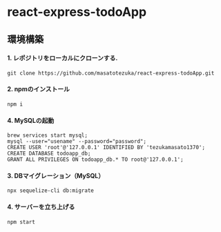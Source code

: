 # react-express-todoApp

## 環境構築
#### 1. レポジトリをローカルにクローンする.
```
git clone https://github.com/masatotezuka/react-express-todoApp.git
```

#### 2. npmのインストール
```
npm i
```

#### 4. MySQLの起動
```
brew services start mysql;
mysql --user="usename" --password="password";
CREATE USER 'root'@'127.0.0.1' IDENTIFIED BY 'tezukamasato1370';
CREATE DATABASE todoapp_db;
GRANT ALL PRIVILEGES ON todoapp_db.* TO root@'127.0.0.1';
```

#### 3. DBマイグレーション（MySQL）
```
npx sequelize-cli db:migrate
```

#### 4. サーバーを立ち上げる
```
npm start
```

